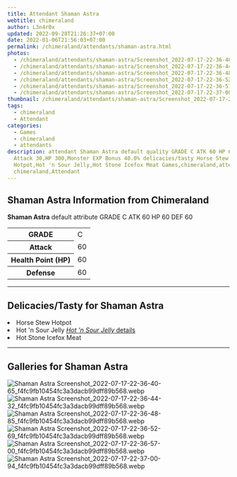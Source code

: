 ```yaml
---
title: Attendant Shaman Astra
webtitle: chimeraland
author: L3n4r0x
updated: 2022-09-28T21:26:37+07:00
date: 2022-01-06T21:56:03+07:00
permalink: /chimeraland/attendants/shaman-astra.html
photos:
  - /chimeraland/attendants/shaman-astra/Screenshot_2022-07-17-22-36-40-65_f4fc9fb10454fc3a3dacb99dff89b568.webp
  - /chimeraland/attendants/shaman-astra/Screenshot_2022-07-17-22-36-44-32_f4fc9fb10454fc3a3dacb99dff89b568.webp
  - /chimeraland/attendants/shaman-astra/Screenshot_2022-07-17-22-36-48-85_f4fc9fb10454fc3a3dacb99dff89b568.webp
  - /chimeraland/attendants/shaman-astra/Screenshot_2022-07-17-22-36-52-69_f4fc9fb10454fc3a3dacb99dff89b568.webp
  - /chimeraland/attendants/shaman-astra/Screenshot_2022-07-17-22-36-57-00_f4fc9fb10454fc3a3dacb99dff89b568.webp
  - /chimeraland/attendants/shaman-astra/Screenshot_2022-07-17-22-37-00-94_f4fc9fb10454fc3a3dacb99dff89b568.webp
thumbnail: /chimeraland/attendants/shaman-astra/Screenshot_2022-07-17-22-36-40-65_f4fc9fb10454fc3a3dacb99dff89b568.webp
tags:
  - chimeraland
  - Attendant
categories:
  - Games
  - chimeraland
  - attendants
description: attendant Shaman Astra default quality GRADE C ATK 60 HP 60 DEF 60
  Attack 30,HP 300,Monster EXP Bonus 40.0% delicacies/tasty Horse Stew
  Hotpot,Hot 'n Sour Jelly,Hot Stone Icefox Meat Games,chimeraland,attendants
  chimeraland,Attendant
---
```


<section id="bootstrap-wrapper"><link rel="stylesheet" href="https://rawcdn.githack.com/dimaslanjaka/Web-Manajemen/0c3b5aa1813bd4abcd2c11bf3e37928b15c28664/css/bootstrap-5-3-0-alpha3-wrapper.css"/><h2 id="attribute">Shaman Astra Information from Chimeraland</h2><p><b>Shaman Astra</b> default attribute GRADE C ATK 60 HP 60 DEF 60<table><tr><th>GRADE</th><td>C</td></tr><tr><th>Attack</th><td>60</td></tr><tr><th>Health Point (HP)</th><td>60</td></tr><tr><th>Defense</th><td>60</td></tr></table></p><hr/><h2 id="delicacies">Delicacies/Tasty for Shaman Astra</h2><div class="bg-dark text-light"><li class="d-flex justify-content-between bg-dark text-light">Horse Stew Hotpot </li><li class="d-flex justify-content-between bg-dark text-light">Hot &#x27;n Sour Jelly <a href="/chimeraland/recipes/hot-n-sour-jelly.html" title="Click here to view recipe Hot &#x27;n Sour Jelly details"><i>Hot &#x27;n Sour Jelly</i> details</a></li><li class="d-flex justify-content-between bg-dark text-light">Hot Stone Icefox Meat </li></div><hr/><div id="gallery"><h2>Galleries for Shaman Astra</h2><div class="row"><div class="col-lg-6 col-12"><img src="/chimeraland/attendants/shaman-astra/Screenshot_2022-07-17-22-36-40-65_f4fc9fb10454fc3a3dacb99dff89b568.webp" alt="Shaman Astra Screenshot_2022-07-17-22-36-40-65_f4fc9fb10454fc3a3dacb99dff89b568.webp"/></div><div class="col-lg-6 col-12"><img src="/chimeraland/attendants/shaman-astra/Screenshot_2022-07-17-22-36-44-32_f4fc9fb10454fc3a3dacb99dff89b568.webp" alt="Shaman Astra Screenshot_2022-07-17-22-36-44-32_f4fc9fb10454fc3a3dacb99dff89b568.webp"/></div><div class="col-lg-6 col-12"><img src="/chimeraland/attendants/shaman-astra/Screenshot_2022-07-17-22-36-48-85_f4fc9fb10454fc3a3dacb99dff89b568.webp" alt="Shaman Astra Screenshot_2022-07-17-22-36-48-85_f4fc9fb10454fc3a3dacb99dff89b568.webp"/></div><div class="col-lg-6 col-12"><img src="/chimeraland/attendants/shaman-astra/Screenshot_2022-07-17-22-36-52-69_f4fc9fb10454fc3a3dacb99dff89b568.webp" alt="Shaman Astra Screenshot_2022-07-17-22-36-52-69_f4fc9fb10454fc3a3dacb99dff89b568.webp"/></div><div class="col-lg-6 col-12"><img src="/chimeraland/attendants/shaman-astra/Screenshot_2022-07-17-22-36-57-00_f4fc9fb10454fc3a3dacb99dff89b568.webp" alt="Shaman Astra Screenshot_2022-07-17-22-36-57-00_f4fc9fb10454fc3a3dacb99dff89b568.webp"/></div><div class="col-lg-6 col-12"><img src="/chimeraland/attendants/shaman-astra/Screenshot_2022-07-17-22-37-00-94_f4fc9fb10454fc3a3dacb99dff89b568.webp" alt="Shaman Astra Screenshot_2022-07-17-22-37-00-94_f4fc9fb10454fc3a3dacb99dff89b568.webp"/></div></div></div></section>
